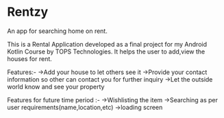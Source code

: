 # Rentzy
An app for searching home on rent.

This is a Rental Application developed as a final project for my Android Kotlin Course by TOPS Technologies.
It helps the user to add,view the houses for rent.

Features:-
->Add your house to let others see it
->Provide your contact information so other can contact you for further inquiry
->Let the outside world know and see your property

Features for future time period :-
->Wishlisting the item
->Searching as per user requirements(name,location,etc)
->loading screen
